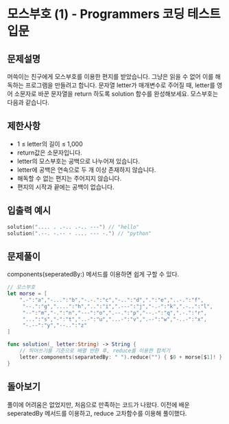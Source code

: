 # 모스부호 (1) - Programmers 코딩 테스트 입문

## 문제설명
머쓱이는 친구에게 모스부호를 이용한 편지를 받았습니다. 그냥은 읽을 수 없어 이를 해독하는 프로그램을 만들려고 합니다. 문자열 letter가 매개변수로 주어질 때, letter를 영어 소문자로 바꾼 문자열을 return 하도록 solution 함수를 완성해보세요.
모스부호는 다음과 같습니다.

## 제한사항
- 1 ≤ letter의 길이 ≤ 1,000
- return값은 소문자입니다.
- letter의 모스부호는 공백으로 나누어져 있습니다.
- letter에 공백은 연속으로 두 개 이상 존재하지 않습니다.
- 해독할 수 없는 편지는 주어지지 않습니다.
- 편지의 시작과 끝에는 공백이 없습니다.

## 입출력 예시
~~~swift
solution(".... . .-.. .-.. ---") // "hello"
solution(".--. -.-- - .... --- -.") // "python"
~~~

## 문제풀이
components(seperatedBy:) 메서드를 이용하면 쉽게 구할 수 있다.
~~~swift
// 모스부호
let morse = [
    ".-":"a","-...":"b","-.-.":"c","-..":"d",".":"e","..-.":"f",
     "--.":"g","....":"h","..":"i",".---":"j","-.-":"k",".-..":"l",
     "--":"m","-.":"n","---":"o",".--.":"p","--.-":"q",".-.":"r",
     "...":"s","-":"t","..-":"u","...-":"v",".--":"w","-..-":"x",
     "-.--":"y","--..":"z"
]

func solution(_ letter:String) -> String {
    // 띄어쓰기를 기준으로 배열 반환 후, reduce를 이용한 합치기
    letter.components(separatedBy: " ").reduce("") { $0 + morse[$1]! }
}
~~~

## 돌아보기
풀이에 어려움은 없었지만, 처음으로 만족하는 코드가 나왔다. 이전에 배운 seperatedBy 메서드를 이용하고, reduce 고차함수를 이용해 풀이했다.